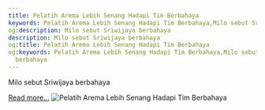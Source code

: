 ```yaml
---
title: Pelatih Arema Lebih Senang Hadapi Tim Berbahaya
keywords: Pelatih Arema Lebih Senang Hadapi Tim Berbahaya,Milo sebut Sriwijaya berbahaya
og:description: Milo sebut Sriwijaya berbahaya
description: Milo sebut Sriwijaya berbahaya
og:title: Pelatih Arema Lebih Senang Hadapi Tim Berbahaya
og:keywords: Pelatih Arema Lebih Senang Hadapi Tim Berbahaya,Milo sebut Sriwijaya
  berbahaya
---
```


Milo sebut Sriwijaya berbahaya

[Read more...](https://www.sportourism.id/post/5852/pelatih-arema-lebih-senang-hadapi-tim-berbahaya "Pelatih Arema Lebih Senang Hadapi Tim Berbahaya")
![Pelatih Arema Lebih Senang Hadapi Tim Berbahaya](https://services.sportourism.id/fileload/milomir-seslija-blue-gajayanajpg-RDIK.jpg "Pelatih Arema Lebih Senang Hadapi Tim Berbahaya")